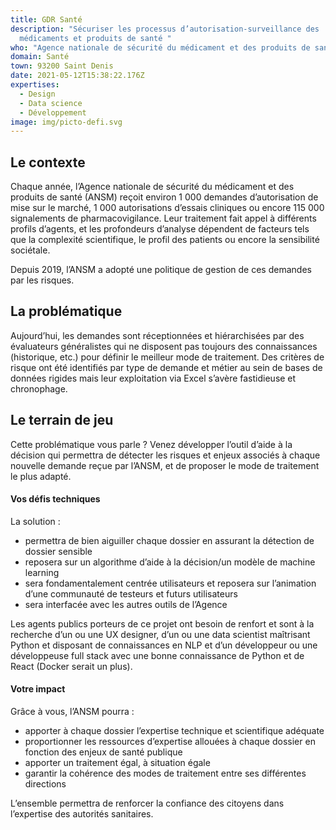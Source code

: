 ```yaml
---
title: GDR Santé
description: "Sécuriser les processus d’autorisation-surveillance des
  médicaments et produits de santé "
who: "Agence nationale de sécurité du médicament et des produits de santé (ANSM) "
domain: Santé
town: 93200 Saint Denis
date: 2021-05-12T15:38:22.176Z
expertises:
  - Design
  - Data science
  - Développement
image: img/picto-defi.svg
---
```

## Le contexte

Chaque année, l’Agence nationale de sécurité du médicament et des produits de santé (ANSM) reçoit environ 1 000 demandes d’autorisation de mise sur le marché, 1 000 autorisations d’essais cliniques ou encore 115 000 signalements de pharmacovigilance. Leur traitement fait appel à différents profils d’agents, et les profondeurs d’analyse dépendent de facteurs tels que la complexité scientifique, le profil des patients ou encore la sensibilité sociétale. 

Depuis 2019, l’ANSM a adopté une politique de gestion de ces demandes par les risques. 

## La problématique

Aujourd’hui, les demandes sont réceptionnées et hiérarchisées par des évaluateurs généralistes qui ne disposent pas toujours des connaissances (historique, etc.) pour définir le meilleur mode de traitement. Des critères de risque ont été identifiés par type de demande et métier au sein de bases de données rigides mais leur exploitation via Excel s’avère fastidieuse et chronophage. 

## Le terrain de jeu 

Cette problématique vous parle ? Venez développer l’outil d’aide à la décision qui permettra de détecter les risques et enjeux associés à chaque nouvelle demande reçue par l’ANSM, et de proposer le mode de traitement le plus adapté. 

#### Vos défis techniques 

La solution : 
* permettra de bien aiguiller chaque dossier en assurant la détection de dossier sensible
* reposera sur un algorithme d’aide à la décision/un modèle de machine learning
* sera fondamentalement centrée utilisateurs et reposera sur l’animation d’une communauté de testeurs et futurs utilisateurs
* sera interfacée avec les autres outils de l’Agence

Les agents publics porteurs de ce projet ont besoin de renfort et sont à la recherche d’un ou une UX designer, d’un ou une data scientist maîtrisant Python et disposant de connaissances en NLP et d’un développeur ou une développeuse full stack avec une bonne connaissance de Python et de React (Docker serait un plus).  

#### Votre impact 

Grâce à vous, l’ANSM pourra : 
* apporter à chaque dossier l’expertise technique et scientifique adéquate
* proportionner les ressources d’expertise allouées à chaque dossier en fonction des enjeux de santé publique
* apporter un traitement égal, à situation égale
* garantir la cohérence des modes de traitement entre ses différentes directions

L’ensemble permettra de renforcer la confiance des citoyens dans l’expertise des autorités sanitaires. 
